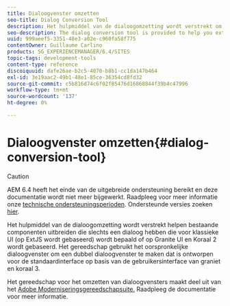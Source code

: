 ```yaml
---
title: Dialoogvenster omzetten
seo-title: Dialog Conversion Tool
description: Het hulpmiddel van de dialoogomzetting wordt verstrekt om u te helpen bestaande componenten uitbreiden die slechts een dialoog hebben die voor klassieke UI wordt bepaald
seo-description: The dialog conversion tool is provided to help you extend existing components that only have a dialog defined for the classic UI
uuid: 999aeef5-3351-48e3-a02e-c960fa58f775
contentOwner: Guillaume Carlino
products: SG_EXPERIENCEMANAGER/6.4/SITES
topic-tags: development-tools
content-type: reference
discoiquuid: dafe26ae-b2c5-4070-b8b1-cc1da147b464
exl-id: 3e19aac2-49b1-48e1-85ce-36354cd8fd32
source-git-commit: c5b816d74c6f02f85476d16868844f39b4c47996
workflow-type: tm+mt
source-wordcount: '137'
ht-degree: 0%

---
```


# Dialoogvenster omzetten{#dialog-conversion-tool}

>[!CAUTION]
>
>AEM 6.4 heeft het einde van de uitgebreide ondersteuning bereikt en deze documentatie wordt niet meer bijgewerkt. Raadpleeg voor meer informatie onze [technische ondersteuningsperioden](https://helpx.adobe.com/support/programs/eol-matrix.html). Ondersteunde versies zoeken [hier](https://experienceleague.adobe.com/docs/).

Het hulpmiddel van de dialoogomzetting wordt verstrekt helpen bestaande componenten uitbreiden die slechts een dialoog hebben die voor klassieke UI (op ExtJS wordt gebaseerd) wordt bepaald of op Granite UI en Koraal 2 wordt gebaseerd. Het gereedschap gebruikt het oorspronkelijke dialoogvenster om een dubbel dialoogvenster te maken dat is ontworpen voor de standaardinterface op basis van de gebruikersinterface van graniet en koraal 3.

Het gereedschap voor het omzetten van dialoogvensters maakt deel uit van het [Adobe Moderniseringsgereedschapsuite.](modernization-tools.md) Raadpleeg de documentatie voor meer informatie.
